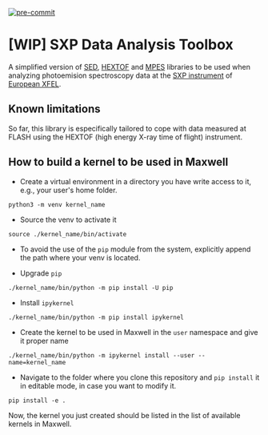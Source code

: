 [![pre-commit](https://img.shields.io/badge/pre--commit-enabled-brightgreen?logo=pre-commit)](https://github.com/pre-commit/pre-commit)
# [WIP] SXP Data Analysis Toolbox
A simplified version of [SED](https://github.com/OpenCOMPES/sed), [HEXTOF](https://github.com/momentoscope/hextof-processor) and [MPES](https://github.com/mpes-kit/mpes) libraries to be used when analyzing photoemision spectroscopy data at the [SXP instrument](https://www.xfel.eu/facility/instruments/sxp/instrument/index_eng.html) of [European XFEL](https://www.xfel.eu/).

## Known limitations
So far, this library is especifically tailored to cope with data measured at FLASH using the HEXTOF (high energy X-ray time of flight) instrument.

## How to build a kernel to be used in Maxwell


- Create a virtual environment in a directory you have write access to it, e.g., your user's home folder.

```
python3 -m venv kernel_name
```

- Source the venv to activate it

```
source ./kernel_name/bin/activate
```

- To avoid the use of the `pip` module from the system, explicitly append the path where your venv is located.

- Upgrade `pip`

```
./kernel_name/bin/python -m pip install -U pip
```

- Install `ipykernel`

```
./kernel_name/bin/python -m pip install ipykernel
```

- Create the kernel to be used in Maxwell in the `user` namespace and give it proper name

```
./kernel_name/bin/python -m ipykernel install --user --name=kernel_name
```

- Navigate to the folder where you clone this repository and `pip install` it in editable mode, in case you want to modify it.

```
pip install -e .
```

Now, the kernel you just created should be listed in the list of available kernels in Maxwell.
